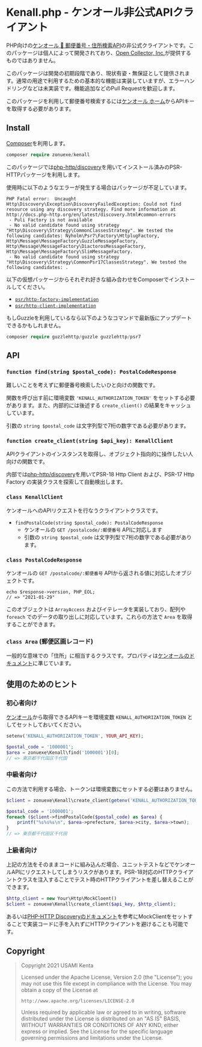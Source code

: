 # Kenall.php - ケンオール非公式APIクライアント

PHP向けの[ケンオール 📮 郵便番号・住所検索API](https://kenall.jp/)の非公式クライアントです。このパッケージは個人によって開発されており、[Open Collector, Inc.](https://opencollector.co.jp/)が提供するものではありません。

このパッケージは開発の初期段階であり、現状有姿・無保証として提供されます。通常の用途で利用するための基本的な機能は実装していますが、エラーハンドリングなどは未実装です。機能追加などのPull Requestを歓迎します。

このパッケージを利用して郵便番号検索するには[ケンオール ホーム](https://kenall.jp/home)からAPIキーを取得する必要があります。

## Install

[Composer](https://getcomposer.org/)を利用します。

```php
composer require zonuexe/kenall
```

このパッケージでは[php-http/discovery](https://github.com/php-http/discovery)を用いてインストール済みのPSR-HTTPパッケージを利用します。

使用時に以下のようなエラーが発生する場合はパッケージが不足しています。

```
PHP Fatal error:  Uncaught Http\Discovery\Exception\DiscoveryFailedException: Could not find resource using any discovery strategy. Find more information at http://docs.php-http.org/en/latest/discovery.html#common-errors
 - Puli Factory is not available
 - No valid candidate found using strategy "Http\Discovery\Strategy\CommonClassesStrategy". We tested the following candidates: Nyholm\Psr7\Factory\HttplugFactory, Http\Message\MessageFactory\GuzzleMessageFactory, Http\Message\MessageFactory\DiactorosMessageFactory, Http\Message\MessageFactory\SlimMessageFactory.
 - No valid candidate found using strategy "Http\Discovery\Strategy\CommonPsr17ClassesStrategy". We tested the following candidates: .
```

以下の仮想パッケージからそれぞれ好きな組み合わせをComposerでインストールしてください。

 * [`psr/http-factory-implementation`](https://packagist.org/providers/psr/http-factory-implementation)
 * [`psr/http-client-implementation`](https://packagist.org/providers/psr/http-client-implementation)

もしGuzzleを利用しているなら以下のようなコマンドで最新版にアップデートできるかもしれません。

```php
composer require guzzlehttp/guzzle guzzlehttp/psr7
```

## API

### `function find(string $postal_code): PostalCodeResponse`

難しいことを考えずに郵便番号検索したいひと向けの関数です。

関数を呼び出す前に環境変数 `'KENALL_AUTHORIZATION_TOKEN'` をセットする必要があります。また、内部的には後述する `create_client()` の結果をキャッシュしています。

引数の `string $postal_code` は文字列型で7桁の数字である必要があります。

### `function create_client(string $api_key): KenallClient`

APIクライアントのインスタンスを取得し、オブジェクト指向的に操作したい人向けの関数です。

内部では[php-http/discovery](https://github.com/php-http/discovery)を用いてPSR-18 Http Client および、PSR-17 Http Factory の実装クラスを探索して自動検出します。

### `class KenallClient`

ケンオールへのAPIリクエストを行なうクライアントクラスです。

 * `findPostalCode(string $postal_code): PostalCodeResponse`
   * ケンオールの `GET /postalcode/:郵便番号` APIに対応します
   * 引数の `string $postal_code` は文字列型で7桁の数字である必要があります。

### `class PostalCodeResponse`

ケンオールの `GET /postalcode/:郵便番号` APIから返される値に対応したオブジェクトです。

```
echo $response->version, PHP_EOL;
// => "2021-01-29"
```

このオブジェクトは `ArrayAccess` およびイテレータを実装しており、配列や `foreach` でのデータの取り出しに対応しています。これらの方法で `Area` を取得することができます。

### `class Area` (郵便区画レコード)

一般的な意味での「住所」に相当するクラスです。プロパティは[ケンオールのドキュメント](https://www.notion.so/API-47ab1a425d9e48aaad5b34b4f703c718)に準じています。

## 使用のためのヒント

### 初心者向け

[ケンオール](https://kenall.jp/home)から取得できるAPIキーを環境変数 `KENALL_AUTHORIZATION_TOKEN` としてセットしておいてください。

```php
setenv('KENALL_AUTHORIZATION_TOKEN', YOUR_API_KEY);

$postal_code = '1000001';
$area = zonuexe\Kenall\find('1000001')[0];
// => 東京都千代田区千代田
```

### 中級者向け


この方法で利用する場合、トークンは環境変数にセットする必要はありません。

```php
$client = zonuexe\Kenall\create_client(getenv('KENALL_AUTHORIZATION_TOKEN'));

$postal_code = '1000001';
foreach ($client->findPostalCode($postal_code) as $area) {
    printf("%s%s%s\n", $area->prefecture, $area->city, $area->town);
}
// => 東京都千代田区千代田
```

### 上級者向け

上記の方法をそのままコードに組み込んだ場合、ユニットテストなどでケンオールAPIにリクエストしてしまうリスクがあります。PSR-18対応のHTTPクライアントクラスを注入することでテスト時のHTTPクライアントを差し替えることができます。

```php
$http_client = new Your\Http\MockCloent()
$client = zonuexe\Kenall\create_client($api_key, $http_client);
```

あるいは[PHP-HTTP Discoveryのドキュメント](https://php-http.readthedocs.io/en/latest/discovery.html)を参考にMockClientをセットすることで実装コードに手を入れずにHTTPクライアントを避けることも可能です。

## Copyright

> Copyright 2021 USAMI Kenta
>
> Licensed under the Apache License, Version 2.0 (the "License");
> you may not use this file except in compliance with the License.
> You may obtain a copy of the License at
>
>     http://www.apache.org/licenses/LICENSE-2.0
>
> Unless required by applicable law or agreed to in writing, software
> distributed under the License is distributed on an "AS IS" BASIS,
> WITHOUT WARRANTIES OR CONDITIONS OF ANY KIND, either express or implied.
> See the License for the specific language governing permissions and
> limitations under the License.
